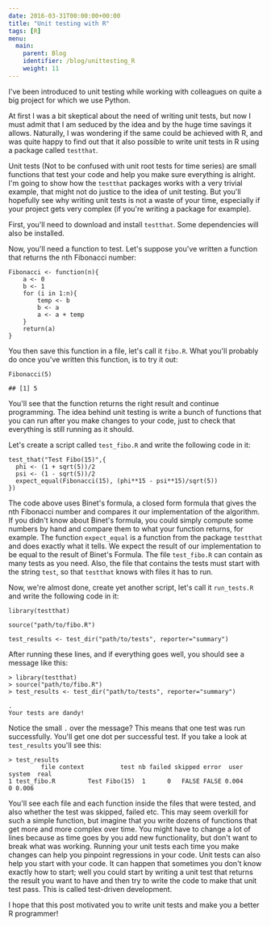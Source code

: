 ```yaml
---
date: 2016-03-31T00:00:00+00:00
title: "Unit testing with R"
tags: [R]
menu:
  main:
    parent: Blog
    identifier: /blog/unittesting_R
    weight: 11
---
```


<!-- MathJax scripts -->
<script type="text/javascript" async
  src="https://cdn.mathjax.org/mathjax/latest/MathJax.js?config=TeX-MML-AM_CHTML">
</script>



<body>
<p>I&#39;ve been introduced to unit testing while working with colleagues on quite a big project for which
we use Python.</p>

<p>At first I was a bit skeptical about the need of writing unit tests, but now I must admit that I 
am seduced by the idea and by the huge time savings it allows. Naturally, I was wondering if the 
same could be achieved with R, and was quite happy to find out that it also possible to write unit
tests in R using a package called <code>testthat</code>.</p>

<p>Unit tests (Not to be confused with unit root tests for time series) are small functions that test
your code and help you make sure everything is alright. I&#39;m going to show how the <code>testthat</code> 
packages works with a very trivial example, that might not do justice to the idea of
unit testing. But you&#39;ll hopefully see why writing unit tests is not a waste of your time,
especially if your project gets very complex (if you&#39;re writing a package for example).</p>

<p>First, you&#39;ll need to download and install <code>testthat</code>. Some dependencies will also be installed.</p>

<p>Now, you&#39;ll need a function to test. Let&#39;s suppose you&#39;ve written a function that returns the
nth Fibonacci number:</p>

<pre><code class="r">Fibonacci &lt;- function(n){
    a &lt;- 0
    b &lt;- 1
    for (i in 1:n){
        temp &lt;- b
        b &lt;- a
        a &lt;- a + temp
    }
    return(a)
}
</code></pre>

<p>You then save this function in a file, let&#39;s call it <code>fibo.R</code>. What you&#39;ll probably do once you&#39;ve
written this function, is to try it out:</p>

<pre><code class="r">Fibonacci(5)
</code></pre>

<pre><code>## [1] 5
</code></pre>

<p>You&#39;ll see that the function returns the right result and continue programming. The idea behind
unit testing is write a bunch of functions that you can run after you make changes to your code,
just to check that everything is still running as it should.</p>

<p>Let&#39;s create a script called <code>test_fibo.R</code> and write the following code in it:</p>

<pre><code class="r">test_that(&quot;Test Fibo(15)&quot;,{
  phi &lt;- (1 + sqrt(5))/2
  psi &lt;- (1 - sqrt(5))/2
  expect_equal(Fibonacci(15), (phi**15 - psi**15)/sqrt(5))
})
</code></pre>

<p>The code above uses Binet&#39;s formula, a closed form formula that gives the nth Fibonacci number and compares it 
our implementation of the algorithm. If you didn&#39;t know about Binet&#39;s formula, you could simply compute some numbers
by hand and compare them to what your function returns, for example. The function <code>expect_equal</code> is a function from the 
package <code>testthat</code> and does exactly what it tells. We expect the result of our implementation to be equal to the result of
Binet&#39;s Formula. The file <code>test_fibo.R</code> can contain as many tests as you need. 
Also, the file that contains the tests must start with the string <code>test</code>, so that <code>testthat</code> knows with files it has to run.</p>

<p>Now, we&#39;re almost done, create yet another script, let&#39;s call it <code>run_tests.R</code> and write the following code in it:</p>

<pre><code class="r">library(testthat) 

source(&quot;path/to/fibo.R&quot;)

test_results &lt;- test_dir(&quot;path/to/tests&quot;, reporter=&quot;summary&quot;)
</code></pre>

<p>After running these lines, and if everything goes well, you should see a message like this:</p>

<pre><code>&gt; library(testthat)
&gt; source(&quot;path/to/fibo.R&quot;)
&gt; test_results &lt;- test_dir(&quot;path/to/tests&quot;, reporter=&quot;summary&quot;)

.
Your tests are dandy! 
</code></pre>

<p>Notice the small <code>.</code> over the message? This means that one test was run successfully. You&#39;ll get one dot per successful
test. If you take a look at <code>test_results</code> you&#39;ll see this:</p>

<pre><code>&gt; test_results
         file context          test nb failed skipped error  user system  real
1 test_fibo.R         Test Fibo(15)  1      0   FALSE FALSE 0.004      0 0.006
</code></pre>

<p>You&#39;ll see each file and each function inside the files that were tested, and also whether the test was skipped, failed
etc. This may seem overkill for such a simple function, but imagine that you write dozens of functions that get more
and more complex over time. You might have to change a lot of lines because as time goes by you add new functionality,
but don&#39;t want to break what was working. Running your unit tests each time you make changes can help you pinpoint 
regressions in your code. Unit tests can also help you start with your code. It can happen that sometimes you don&#39;t
know exactly how to start; well you could start by writing a unit test that returns the result you want to have and 
then try to write the code to make that unit test pass. This is called test-driven development.</p>

<p>I hope that this post motivated you to write unit tests and make you a better R programmer!</p>

</body>
